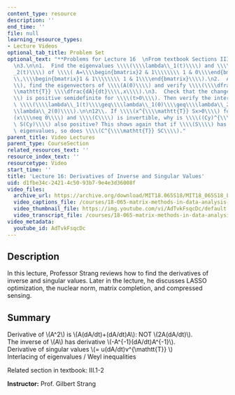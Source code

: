 ```yaml
---
content_type: resource
description: ''
end_time: ''
file: null
learning_resource_types:
- Lecture Videos
optional_tab_title: Problem Set
optional_text: "**Problems for Lecture 16  \nFrom textbook Sections III.1 - III.2**\n\
  \n3.\n\n1.  Find the eigenvalues \\\\(\\\\lambda\\_1(t)\\\\) and \\\\(\\\\lambda\\\
  _2(t)\\\\) of \\\\( A=\\\\begin{bmatrix}2 & 1\\\\\\\\ 1 & 0\\\\end{bmatrix}+ t\\\
  \\,\\\\begin{bmatrix}1 & 1\\\\\\\\ 1 & 1\\\\end{bmatrix}\\\\).\n2.  At \\\\(t=0\\\
  \\), find the eigenvectors of \\\\(A(0)\\\\) and verify \\\\(\\\\dfrac{d\\\\lambda}{dt}=y^{\\\
  \\mathtt{T}} \\\\dfrac{dA}{dt}\\\\,x\\\\).\n3.  Check that the change \\\\(A(t)-A(0)\\\
  \\) is positive semidefinite for \\\\(t>0\\\\). Then verify the interlacing law\
  \ \\\\(\\\\lambda\\_1(t)\\\\geq\\\\lambda\\_1(0)\\\\geq\\\\lambda\\_2(t)\\\\geq\\\
  \\lambda\\_2(0)\\\\).\n\n12\\. If \\\\(x^{\\\\mathtt{T}} Sx>0\\\\) for all \\\\\
  (x\\\\neq 0\\\\) and \\\\(C\\\\) is invertible, why is \\\\((Cy)^{\\\\mathtt{T}}\
  \ S(Cy)\\\\) also positive? This shows again that if \\\\(S\\\\) has all positive\
  \ eigenvalues, so does \\\\(C^{\\\\mathtt{T}} SC\\\\)."
parent_title: Video Lectures
parent_type: CourseSection
related_resources_text: ''
resource_index_text: ''
resourcetype: Video
start_time: ''
title: 'Lecture 16: Derivatives of Inverse and Singular Values'
uid: d1fbe34c-2421-4c50-93b7-9e4e3d36008f
video_files:
  archive_url: https://archive.org/download/MIT18.065S18/MIT18_065S18_Lecture16_300k.mp4
  video_captions_file: /courses/18-065-matrix-methods-in-data-analysis-signal-processing-and-machine-learning-spring-2018/5e0f7b5ac9dd5260ad64c0e05c072b12_AdTvkFsqcDc.vtt
  video_thumbnail_file: https://img.youtube.com/vi/AdTvkFsqcDc/default.jpg
  video_transcript_file: /courses/18-065-matrix-methods-in-data-analysis-signal-processing-and-machine-learning-spring-2018/87d2bf2cf421d8afdf9c09a55291322e_AdTvkFsqcDc.pdf
video_metadata:
  youtube_id: AdTvkFsqcDc
---
```


Description
-----------

In this lecture, Professor Strang reviews how to find the derivatives of inverse and singular values. Later in the lecture, he discusses LASSO optimization, the nuclear norm, matrix completion, and compressed sensing.

Summary
-------

Derivative of \\(A^2\\) is \\(A(dA/dt)+(dA/dt)A\\): NOT \\(2A(dA/dt)\\).  
The inverse of \\(A\\) has derivative \\(-A^{-1}(dA/dt)A^{-1}\\).  
Derivative of singular values \\(= u(dA/dt)v^{\\mathtt{T}} \\)  
Interlacing of eigenvalues / Weyl inequalities

Related section in textbook: III.1-2

**Instructor:** Prof. Gilbert Strang